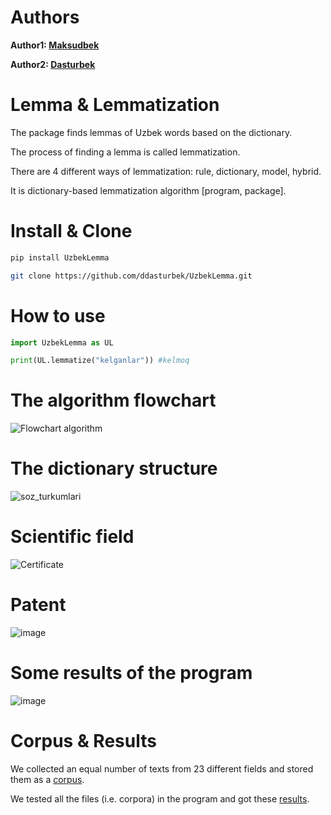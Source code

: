 # Authors

**Author1: [Maksudbek](https://github.com/MaksudSharipov)**

**Author2: [Dasturbek](https://github.com/ddasturbek)**

# Lemma & Lemmatization
The package finds lemmas of Uzbek words based on the dictionary.

The process of finding a lemma is called lemmatization.

There are 4 different ways of lemmatization: rule, dictionary, model, hybrid.

It is dictionary-based lemmatization algorithm [program, package].

# Install & Clone

```bash
pip install UzbekLemma
```

```bash
git clone https://github.com/ddasturbek/UzbekLemma.git
```

# How to use
```Python
import UzbekLemma as UL

print(UL.lemmatize("kelganlar")) #kelmoq
```

# The algorithm flowchart
![Flowchart algorithm](https://github.com/user-attachments/assets/6504ee82-e98f-46ac-9b09-6dd811809be0)

# The dictionary structure
![soz_turkumlari](https://github.com/ddasturbek/UzbekLemma/assets/76460501/f9d9b0bd-6549-48cc-91d5-b10b208681b7)

# Scientific field
![Certificate](https://github.com/user-attachments/assets/16da0619-5d75-4d46-99e5-a4b3b828e7d7)

# Patent
![image](https://github.com/user-attachments/assets/2293c61b-b200-4a46-8433-59f7bd8928b5)

# Some results of the program
![image](https://github.com/ddasturbek/UzbekLemma/assets/76460501/2f9455a0-ebff-4677-b947-3cbfbd46bdf4)

# Corpus & Results
We collected an equal number of texts from 23 different fields and stored them as a [corpus](https://github.com/ddasturbek/UzbekLemma/tree/main/Corpus).

We tested all the files (i.e. corpora) in the program and got these [results](https://github.com/ddasturbek/UzbekLemma/tree/main/Results).
